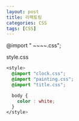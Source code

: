 ```yaml
---
layout: post
title: 리팩토링
categories: CSS
tags: [CSS]
---
```


@import " ~~~~.css";

style.css

```CSS
<style>
  @import "clock.css";
  @import "painting.css";
  @import "title.css";

  body {
    color : white;
  }
</style>
```